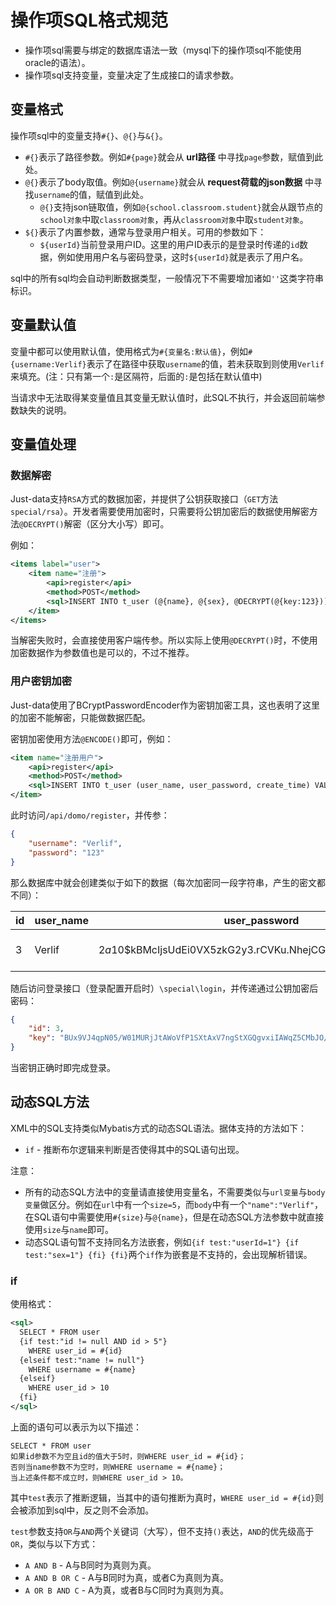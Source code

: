 # 操作项SQL格式规范

* 操作项sql需要与绑定的数据库语法一致（mysql下的操作项sql不能使用oracle的语法）。
* 操作项sql支持变量，变量决定了生成接口的请求参数。

## 变量格式

操作项sql中的变量支持`#{}`、`@{}`与`&{}`。

* `#{}`表示了路径参数。例如`#{page}`就会从 __url路径__ 中寻找`page`参数，赋值到此处。
* `@{}`表示了body取值。例如`@{username}`就会从 __request荷载的json数据__ 中寻找`username`的值，赋值到此处。
  * `@{}`支持json链取值，例如`@{school.classroom.student}`就会从跟节点的`school对象`中取`classroom对象`，再从`classroom对象`中取`student对象`。
* `${}`表示了内置参数，通常与登录用户相关。可用的参数如下：
  * `${userId}`当前登录用户ID。这里的用户ID表示的是登录时传递的`id`数据，例如使用用户名与密码登录，这时`${userId}`就是表示了用户名。

sql中的所有sql均会自动判断数据类型，一般情况下不需要增加诸如`''`这类字符串标识。

## 变量默认值

变量中都可以使用默认值，使用格式为`#{变量名:默认值}`，例如`#{username:Verlif}`表示了在路径中获取`username`的值，若未获取到则使用`Verlif`来填充。(注：只有第一个`:`是区隔符，后面的`:`是包括在默认值中)

当请求中无法取得某变量值且其变量无默认值时，此SQL不执行，并会返回前端参数缺失的说明。

## 变量值处理

### 数据解密

Just-data支持`RSA`方式的数据加密，并提供了公钥获取接口（`GET`方法`special/rsa`）。开发者需要使用加密时，只需要将公钥加密后的数据使用解密方法`@DECRYPT()`解密（区分大小写）即可。

例如：

```xml
<items label="user">
    <item name="注册">
        <api>register</api>
        <method>POST</method>
        <sql>INSERT INTO t_user (@{name}, @{sex}, @DECRYPT(@{key:123})) </sql>
    </item>
</items>
```

当解密失败时，会直接使用客户端传参。所以实际上使用`@DECRYPT()`时，不使用加密数据作为参数值也是可以的，不过不推荐。

### 用户密钥加密

Just-data使用了BCryptPasswordEncoder作为密钥加密工具，这也表明了这里的加密不能解密，只能做数据匹配。

密钥加密使用方法`@ENCODE()`即可，例如：

```xml
<item name="注册用户">
    <api>register</api>
    <method>POST</method>
    <sql>INSERT INTO t_user (user_name, user_password, create_time) VALUES ('@{username}', '@ENCODE(@{password})', now())</sql>
</item>
```

此时访问`/api/domo/register`，并传参：

```json
{
	"username": "Verlif",
	"password": "123"
}
```

那么数据库中就会创建类似于如下的数据（每次加密同一段字符串，产生的密文都不同）：

| id  | user_name | user_password                                                 | create_time         |
|-----|-----------|---------------------------------------------------------------|---------------------|
| 3   | Verlif    | 	$2a$10$kBMcIjsUdEi0VX5zkG2y3.rCVKu.NhejCGXIv8.IU//ihoIpczBMO | 2022-04-22 11:09:34 |

随后访问登录接口（登录配置开启时）`\special\login`，并传递通过公钥加密后密码：

```json
{
	"id": 3,
	"key": "BUx9VJ4qpN05/W01MURjJtAWoVfP1SXtAxV7ngStXGQgvxiIAWqZ5CMbJO/Wa1ppir156a8xkbGumIcYTNBd00CnD2wZ0Te5TkrG6ATmMYCMmrFt0mK8kFqv2Xt0uKLGI77M9LaKUTUDTUPw7jZcTShEaMsyv+DHwNizHsGOm8U="
}
```

当密钥正确时即完成登录。

## 动态SQL方法

XML中的SQL支持类似Mybatis方式的动态SQL语法。据体支持的方法如下：

- `if` - 推断布尔逻辑来判断是否使得其中的SQL语句出现。

注意：

- 所有的动态SQL方法中的变量请直接使用变量名，不需要类似与`url变量`与`body变量`做区分。例如在`url`中有一个`size=5`，而`body`中有一个`"name":"Verlif"`，在SQL语句中需要使用`#{size}`与`@{name}`，但是在动态SQL方法参数中就直接使用`size`与`name`即可。
- 动态SQL语句暂不支持同名方法嵌套，例如`{if test:"userId=1"} {if test:"sex=1"} {fi} {fi}`两个`if`作为嵌套是不支持的，会出现解析错误。

### if

使用格式：

```xml
<sql>
  SELECT * FROM user
  {if test:"id != null AND id > 5"}
    WHERE user_id = #{id}
  {elseif test:"name != null"}
    WHERE username = #{name}
  {elseif}
    WHERE user_id > 10
  {fi}
</sql>
```

上面的语句可以表示为以下描述：

```text
SELECT * FROM user
如果id参数不为空且id的值大于5时，则WHERE user_id = #{id}；
否则当name参数不为空时，则WHERE username = #{name}；
当上述条件都不成立时，则WHERE user_id > 10。
```

其中`test`表示了推断逻辑，当其中的语句推断为真时，`WHERE user_id = #{id}`则会被添加到sql中，反之则不会添加。

`test`参数支持`OR`与`AND`两个关键词（大写），但不支持`()`表达，`AND`的优先级高于`OR`，类似与以下方式：

- `A AND B` - A与B同时为真则为真。
- `A AND B OR C` - A与B同时为真，或者C为真则为真。
- `A OR B AND C` - A为真，或者B与C同时为真则为真。